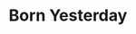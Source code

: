 ---
title: Born Yesterday
year: 1956
opening_date: 1956-09-05
closing_date: 1956-09-15
layout: productions
featured_image: 
image_caption:
image_credit:
playbill: 
category: 
Theatre: Theatre Jacksonville
Venue: Little Theatre
cast:
  Billie Dawn: Virgina Booker
  Harry Brock: Jack Somack
  Paul Verall: George Large
  Ed Devery: Hugh Henline
  Senator Norval Hedges: Frank Ridge
  Mrs. Hedges: Josephine DeZerne
  Eddie Brock: Michael Solimeno
  Assistant Manager: Bill Walter
  Helen: Leah Smith
  First Bellhop: Bob Kornegay
  Second Bellhop: Pat Thompson
  Manicurist: Joyce Spangler
  Barber: Robert Spangler
  Bootblack: Barry Henline
  Waiter: Robert Spangler
crew:
  Director: Richard G. Fallon
  Setting and Technical Direction: George A. Ramsey, Jr.
  Assistant Director:
    - Abbey Fink
    - Joseph DeZerne
  Stage Manager: Fred Raggett, Jr.
  Light Controls: Connie Henline
  Sound and Music: Bob Kornegay
  Wardrobe Chairman: Catherine Groves
  Wardrobe Assistant:
    - Libbi Whiteman
    - Dorothy Ewton
    - Mary Reeder
    - Ethel Winstead
    - Pat Robson
    - Hazel Miller
    - Annette Getzen
    - Leah Smith
    - Josephine DeZerne
    - Pat Beckford
  Make-up Chairman: Beverly Fink
  Make-up Assistant:
    - Jane Porter
    - Pat Eyster
    - Peggy Gift
    - Sue Fallon
    - Ena Large
    - Elaine Barnert
    - Connie Henline
  Properties Chairman: Louise Lee
  Properties Assistant:
    - Pat Jones
    - Virgina Harris
    - Margaret Lafferty
    - Mary Wallis
    - Esther Barnes
    - Carolita Rhoads
  Construction and Painting Chairman: Larry Zell
  Construction and Painting:
    - Margaret Burt
    - Abbey Fink
    - Beverly Fink
    - Claire Parks
    - Hayes Parks
    - Connie Henline
    - Hugh Henline
    - Bill Gibbs
    - Jane Bibb
    - Mel Barnert
    - Elaine Barnert
    - Bob Kornegay
    - Bruce Sheldon
    - Alice Wise
    - Libbi Whiteman
    - Barry Henline
    - Ellis Barnert
    - Sue Henderson
    - Pat Thompson
    - Arnold Resnick
    - Bill Tuggle
    - Happy Gift
    - Peggy Gift
    - Fred Raggett, Jr.
    - Louise Lee
    - Carolita Rhoads
    - Josephine DeZerne
    - Gwen Wheatley
    - David Wheatley
    - Polly Clendening
    - Esther Barnes
    - Rita Storz
    - Val O'Connor
    - Jan Meunier
    - Phil Meunier
    - Marion Conner
    - Fritz Ashworth
orchestra:
external_links:
---